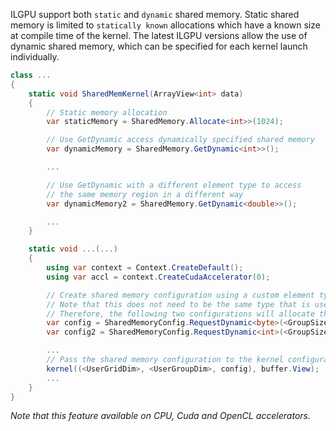 ---
---

ILGPU support both `static` and `dynamic` shared memory.
Static shared memory is limited to `statically known` allocations which have a known size at compile time of the kernel.
The latest ILGPU versions allow the use of dynamic shared memory, which can be specified for each kernel launch
individually.

```c#
class ...
{
    static void SharedMemKernel(ArrayView<int> data)
    {
        // Static memory allocation
        var staticMemory = SharedMemory.Allocate<int>>(1024);

        // Use GetDynamic access dynamically specified shared memory
        var dynamicMemory = SharedMemory.GetDynamic<int>>();

        ...

        // Use GetDynamic with a different element type to access
        // the same memory region in a different way
        var dynamicMemory2 = SharedMemory.GetDynamic<double>>();

        ...
    }

    static void ...(...)
    {
        using var context = Context.CreateDefault();
        using var accl = context.CreateCudaAccelerator(0);

        // Create shared memory configuration using a custom element type.
        // Note that this does not need to be the same type that is used in the scope of the kernel.
        // Therefore, the following two configurations will allocate the same amount of shared memory:
        var config = SharedMemoryConfig.RequestDynamic<byte>(<GroupSize> * sizeof(byte));
        var config2 = SharedMemoryConfig.RequestDynamic<int>(<GroupSize>);

        ...
        // Pass the shared memory configuration to the kernel configuration
        kernel((<UserGridDim>, <UserGroupDim>, config), buffer.View);
        ...
    }
}
```

*Note that this feature available on CPU, Cuda and OpenCL accelerators.*
